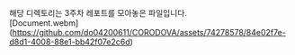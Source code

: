 해당 디렉토리는 3주차 레포트를 모아놓은 파일입니다. <br>
[Document.webm] (https://github.com/do04200611/CORODOVA/assets/74278578/84e02f7e-d8d1-4008-88e1-bb42f07e2c6d)
